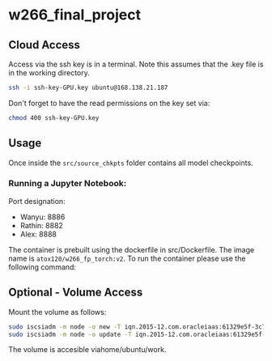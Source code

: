 # w266_final_project

## Cloud Access

Access via the ssh key is in a terminal. Note this assumes that the .key file is in the working directory. 

```bash
ssh -i ssh-key-GPU.key ubuntu@168.138.21.187
```

Don't forget to have the read permissions on the key set via:

```bash
chmod 400 ssh-key-GPU.key
```

## Usage

Once inside the `src/source_chkpts` folder contains all model checkpoints. 

### Running a Jupyter Notebook:

Port designation:

- Wanyu: 8886
- Rathin: 8882
- Alex: 8888

The container is prebuilt using the dockerfile in src/Dockerfile. The image name is `atox120/w266_fp_torch:v2`. To run the container please use the following command:



## Optional - Volume Access

Mount the volume as follows:
```bash
sudo iscsiadm -m node -o new -T iqn.2015-12.com.oracleiaas:61329e5f-3c77-44e8-a9b0-bbb5531217f4 -p 169.254.2.2:3260
sudo iscsiadm -m node -o update -T iqn.2015-12.com.oracleiaas:61329e5f-3c77-44e8-a9b0-bbb5531217f4 -n 
```

The volume is accesible viahome/ubuntu/work.

